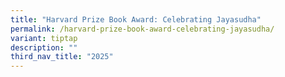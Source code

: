 ```yaml
---
title: "Harvard Prize Book Award: Celebrating Jayasudha"
permalink: /harvard-prize-book-award-celebrating-jayasudha/
variant: tiptap
description: ""
third_nav_title: "2025"
---
```

